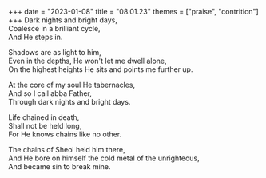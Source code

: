 +++
date = "2023-01-08"
title = "08.01.23"
themes = ["praise", "contrition"]
+++
Dark nights and bright days,  
Coalesce in a brilliant cycle,  
And He steps in.  
  
Shadows are as light to him,  
Even in the depths, He won't let me dwell alone,  
On the highest heights He sits and points me further up.  
  
At the core of my soul He tabernacles,  
And so I call abba Father,  
Through dark nights and bright days.  
  
Life chained in death,  
Shall not be held long,  
For He knows chains like no other.  
  
The chains of Sheol held him there,  
And He bore on himself the cold metal of the unrighteous,  
And became sin to break mine.
